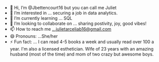 - 👋 Hi, I’m @Jbettencourt16 but you can call me Juliet
- 👀 I’m interested in ... securing a job in data analytics.
- 🌱 I’m currently learning ... SQL
- 💞️ I’m looking to collaborate on ... sharing postivity, joy, good vibes! 
- 📫 How to reach me ...julietarceliab16@gmail.com
- 😄 Pronouns: ...She/her
- ⚡ Fun fact: ... I can read 4-5 books a week and usually read over 100 a year. I'm also a licensed esthetician. Wife of 23 years with an amazing husband (most of the time) and mom of two crazy but awesome boys.

<!---
Jbettencourt16/Jbettencourt16 is a ✨ special ✨ repository because its `README.md` (this file) appears on your GitHub profile.
You can click the Preview link to take a look at your changes.
--->
